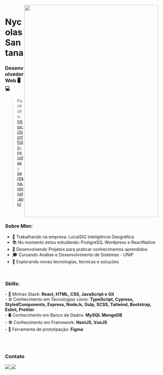 <img align="right" width="440" height="700" right="0px" src="https://i.imgur.com/jJJRSB0.png">


# Nycolas Santana
### Desenvolvedor Web 🖥💻
> Portfólio: <a href ="https://portfolio-nycolas-santana.vercel.app/">https://portfolio-nycolas-santana.vercel.app/</a>

<br>

### Sobre Mim:

<p align="left" margin-left="10px"> 

- 💼 Trabalhando na empresa: LocalSIG Inteligência Geográfica
- 📚 No momento estou estudando: PostgreSQ, Wordpress e ReactNative
- 📘 Desenvolvendo Projetos para praticar conhecimentos aprendidos
- 🎓 Cursando Análise e Desenvolvimento de Sistemas - UNIP
- 🌱 Explorando novas tecnologias, técnicas e soluções.

<br>

### Skills:

<p align="left" margin-left="10px">
- 🧩 Minhas Stack: <strong>React, HTML, CSS, JavaScript e Git</strong> <br>
- ⚙ Conhecimento em Tecnologias como: <strong>TypeScript, Cypress, StyledComponents, Express, NodeJs, Gulp, SCSS, Tailwind, Bootstrap, Eslint, Prettier</strong> <br>
- 🛢 Conhecimento em Banco de Dados: <strong>MySQL</strong> <strong>MongoDB</strong> <br>
- 🛠 Conhecimento em Framework: <strong>NextJS, VueJS</strong> <br>
- 🧩 Ferramenta de prototipação: <strong>Figma</strong>
</p>


<br/>
<br/>

### Contato

<p align="left" margin-left="10px">
  <a href="nycolassantana00@gmail.com">
    <img src="https://img.shields.io/badge/nycolassantana00@gmail.com-6633cc?style=flat-square&amp;logo=Gmail&amp;logoColor=white&amp;link=mailto:nycolassantana00-@gmail.com" style="max-width:100%;">
  </a>
  <a href="https://www.linkedin.com/in/nycolas-santana-685b60206/" rel="nofollow">
    <img src="https://img.shields.io/badge/-Nycolas%20Santana-6633cc?style=flat-square&amp;logo=Linkedin&amp;logoColor=white&amp;link=https://www.linkedin.com/in/rafaeldcmartins" style="max-width:100%;">
  </a>
</p>
